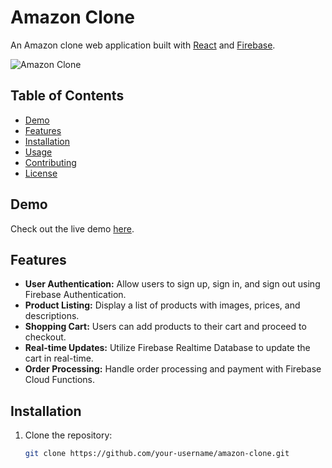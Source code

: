 # Amazon Clone

An Amazon clone web application built with [React](https://reactjs.org/) and [Firebase](https://firebase.google.com/).

![Amazon Clone](link-to-your-screenshot)

## Table of Contents

- [Demo](#demo)
- [Features](#features)
- [Installation](#installation)
- [Usage](#usage)
- [Contributing](#contributing)
- [License](#license)

## Demo

Check out the live demo [here](link-to-your-demo).

## Features

- **User Authentication:** Allow users to sign up, sign in, and sign out using Firebase Authentication.
- **Product Listing:** Display a list of products with images, prices, and descriptions.
- **Shopping Cart:** Users can add products to their cart and proceed to checkout.
- **Real-time Updates:** Utilize Firebase Realtime Database to update the cart in real-time.
- **Order Processing:** Handle order processing and payment with Firebase Cloud Functions.

## Installation

1. Clone the repository:

   ```bash
   git clone https://github.com/your-username/amazon-clone.git
   ```
